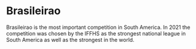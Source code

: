 # Brasileirao

Brasileirao is the most important competition in South America.
In 2021 the competition was chosen by the IFFHS as the strongest national league in South America as well as the strongest in the world.

